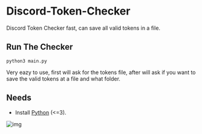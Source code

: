 # Discord-Token-Checker
Discord Token Checker fast, can save all valid tokens in a file.
## Run The Checker
  `python3 main.py`
  
Very eazy to use, first will ask for the tokens file, after will ask if you want to save the valid tokens at a file and what folder.

## Needs
* Install [Python](https://www.python.org/downloads/) (<=3).

![img](https://www.zupimages.net/up/21/04/dmnz.png)
